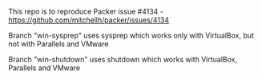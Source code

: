 This repo is to reproduce Packer issue #4134 - https://github.com/mitchellh/packer/issues/4134

Branch "win-sysprep" uses sysprep which works only with VirtualBox, but not with Parallels and VMware

Branch "win-shutdown" uses shutdown which works with VirtualBox, Parallels and VMware
